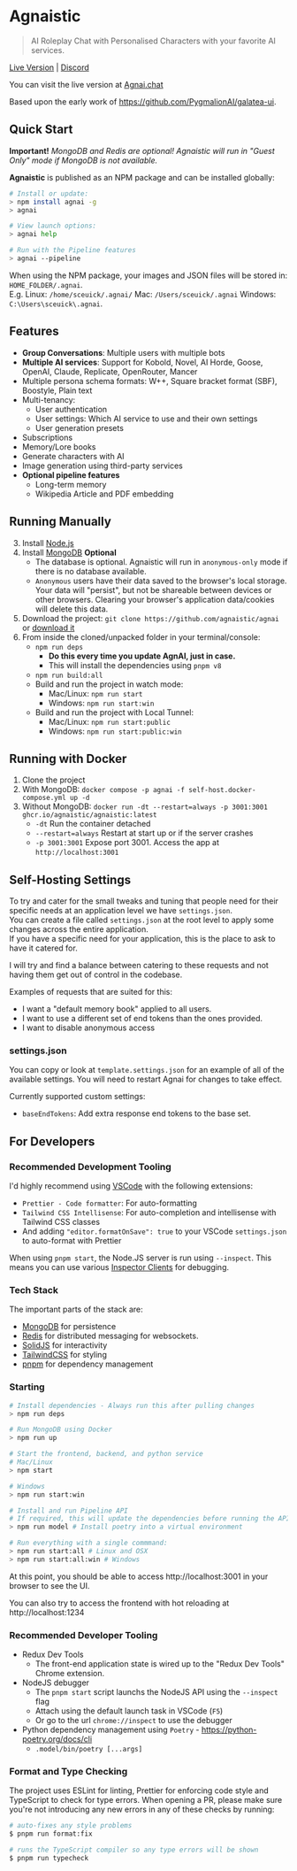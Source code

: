 # Agnaistic

> AI Roleplay Chat with Personalised Characters with your favorite AI services.

[Live Version](https://agnai.chat) | [Discord](https://discord.agnai.chat)

You can visit the live version at [Agnai.chat](https://agnai.chat)

Based upon the early work of https://github.com/PygmalionAI/galatea-ui.

## Quick Start

**Important!** _MongoDB and Redis are optional! Agnaistic will run in "Guest Only" mode if MongoDB is not available._

**Agnaistic** is published as an NPM package and can be installed globally:

```sh
# Install or update:
> npm install agnai -g
> agnai

# View launch options:
> agnai help

# Run with the Pipeline features
> agnai --pipeline

```

When using the NPM package, your images and JSON files will be stored in: `HOME_FOLDER/.agnai`.  
E.g. Linux: `/home/sceuick/.agnai/` Mac: `/Users/sceuick/.agnai` Windows: `C:\Users\sceuick\.agnai`.

## Features

- **Group Conversations**: Multiple users with multiple bots
- **Multiple AI services**: Support for Kobold, Novel, AI Horde, Goose, OpenAI, Claude, Replicate, OpenRouter, Mancer
- Multiple persona schema formats: W++, Square bracket format (SBF), Boostyle, Plain text
- Multi-tenancy:
  - User authentication
  - User settings: Which AI service to use and their own settings
  - User generation presets
- Subscriptions
- Memory/Lore books
- Generate characters with AI
- Image generation using third-party services
- **Optional pipeline features**
  - Long-term memory
  - Wikipedia Article and PDF embedding

## Running Manually

3. Install [Node.js](https://nodejs.org/en/download/)
4. Install [MongoDB](https://www.mongodb.com/docs/manual/installation/) **Optional**
   - The database is optional. Agnaistic will run in `anonymous-only` mode if there is no database available.
   - `Anonymous` users have their data saved to the browser's local storage. Your data will "persist", but not be shareable between devices or other browsers. Clearing your browser's application data/cookies will delete this data.
5. Download the project: `git clone https://github.com/agnaistic/agnai` or [download it](https://github.com/agnaistic/agnai/archive/refs/heads/dev.zip)
6. From inside the cloned/unpacked folder in your terminal/console:
   - `npm run deps`
     - **Do this every time you update AgnAI, just in case.**
     - This will install the dependencies using `pnpm v8`
   - `npm run build:all`
   - Build and run the project in watch mode:
     - Mac/Linux: `npm run start`
     - Windows: `npm run start:win`
   - Build and run the project with Local Tunnel:
     - Mac/Linux: `npm run start:public`
     - Windows: `npm run start:public:win`

## Running with Docker

1. Clone the project
2. With MongoDB: `docker compose -p agnai -f self-host.docker-compose.yml up -d`
3. Without MongoDB: `docker run -dt --restart=always -p 3001:3001 ghcr.io/agnaistic/agnaistic:latest`
   - `-dt` Run the container detached
   - `--restart=always` Restart at start up or if the server crashes
   - `-p 3001:3001` Expose port 3001. Access the app at `http://localhost:3001`

## Self-Hosting Settings

To try and cater for the small tweaks and tuning that people need for their specific needs at an application level we have `settings.json`.  
You can create a file called `settings.json` at the root level to apply some changes across the entire application.  
If you have a specific need for your application, this is the place to ask to have it catered for.

I will try and find a balance between catering to these requests and not having them get out of control in the codebase.

Examples of requests that are suited for this:

- I want a "default memory book" applied to all users.
- I want to use a different set of end tokens than the ones provided.
- I want to disable anonymous access

### settings.json

You can copy or look at `template.settings.json` for an example of all of the available settings. You will need to restart Agnai for changes to take effect.

Currently supported custom settings:

- `baseEndTokens`: Add extra response end tokens to the base set.

## For Developers

### Recommended Development Tooling

I'd highly recommend using [VSCode](https://code.visualstudio.com/) with the following extensions:

- `Prettier - Code formatter`: For auto-formatting
- `Tailwind CSS Intellisense`: For auto-completion and intellisense with Tailwind CSS classes
- And adding `"editor.formatOnSave": true` to your VSCode `settings.json` to auto-format with Prettier

When using `pnpm start`, the Node.JS server is run using `--inspect`. This means you can use various [Inspector Clients](https://nodejs.org/en/docs/guides/debugging-getting-started/#inspector-clients) for debugging.

### Tech Stack

The important parts of the stack are:

- [MongoDB](https://www.mongodb.com/docs/manual/installation/) for persistence
- [Redis](https://redis.io) for distributed messaging for websockets.
- [SolidJS](https://www.solidjs.com/) for interactivity
- [TailwindCSS](https://tailwindcss.com/) for styling
- [pnpm](https://pnpm.io/) for dependency management

### Starting

```bash
# Install dependencies - Always run this after pulling changes
> npm run deps

# Run MongoDB using Docker
> npm run up

# Start the frontend, backend, and python service
# Mac/Linux
> npm start

# Windows
> npm run start:win

# Install and run Pipeline API
# If required, this will update the dependencies before running the API
> npm run model # Install poetry into a virtual environment

# Run everything with a single commmand:
> npm run start:all # Linux and OSX
> npm run start:all:win # Windows
```

At this point, you should be able to access http://localhost:3001 in your browser to see the UI.

You can also try to access the frontend with hot reloading at http://localhost:1234

### Recommended Developer Tooling

- Redux Dev Tools
  - The front-end application state is wired up to the "Redux Dev Tools" Chrome extension.
- NodeJS debugger
  - The `pnpm start` script launchs the NodeJS API using the `--inspect` flag
  - Attach using the default launch task in VSCode (`F5`)
  - Or go to the url `chrome://inspect` to use the debugger
- Python dependency management using `Poetry` - https://python-poetry.org/docs/cli
  - `.model/bin/poetry [...args]`

### Format and Type Checking

The project uses ESLint for linting, Prettier for enforcing code style and TypeScript to check for type errors. When opening a PR, please make sure you're not introducing any new errors in any of these checks by running:

```bash
# auto-fixes any style problems
$ pnpm run format:fix

# runs the TypeScript compiler so any type errors will be shown
$ pnpm run typecheck
```
